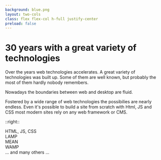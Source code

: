 ```yaml
---
background: blue.png
layout: two-cols
class: flex flex-col h-full justify-center
preload: false
---
```


# 30 years with a great variety of technologies

Over the years web technologies accelerates. A great variety of technologies was built up. Some of them are well known, but probably the most of them hardly nobody remembers.

Nowadays the boundaries between web and desktop are fluid.

Fostered by a wide range of web technologies the possibilies are nearly endless. Even it's possible to build a site from scratch with Html, JS and CSS most modern sites rely on any web framework or CMS.

::right::

<div class="flex flex-col h-full justify-center p-4 text-blue-900">
  <div class="absolute top-0 text-6xl font-bold"
    v-motion
    :initial="{ x: -1000, y:0, opacity: 0, scale: 2, rotate: 100 }"
    :enter="{ x: 30, y: 100, opacity: 0.8, scale: 1, rotate: 0, transition: { delay: 500, duration: 1000 } }"
    >
    HTML, JS, CSS
  </div>
  <div class="absolute top-0 text-5xl font-bold"
    v-motion
    :initial="{ x: 1000, y:1000, opacity: 0, scale: 2, rotate: 100 }"
    :enter="{ x: 200, y: 220, opacity: 0.8, scale: 1, rotate: 0, transition: { delay: 500, duration: 1000 } }"
    >
    LAMP
  </div>
  <div class="absolute top-0 text-4xl font-bold"
    v-motion
    :initial="{ x: 100, y:-100, opacity: 0, scale: 2, rotate: 100 }"
    :enter="{ x: 300, y: 320, opacity: 0.8, scale: 1, rotate: 0, transition: { delay: 500, duration: 1000 } }"
    >
    MEAN
  </div>
  <div class="absolute top-0 text-3xl font-bold"
    v-motion
    :initial="{ x: 500, y:-100, opacity: 0, scale: 2, rotate: 100 }"
    :enter="{ x: 50, y: 360, opacity: 0.8, scale: 1, rotate: 0, transition: { delay: 500, duration: 1000 } }"
    >
    WAMP
  </div>
  <div class="absolute top-0 text-2xl font-bold"
    v-motion
    :initial="{ x: 0, y:1000, opacity: 0, scale: 2, rotate: 100 }"
    :enter="{ x: 50, y: 440, opacity: 0.8, scale: 1, rotate: 0, transition: { delay: 500, duration: 1000 } }"
    >
    ... and many others ...
  </div>
</div>

<Footer
  title="IONOS SE"
  :social="[
    { type: 'gh', username: 'ionos-deploy-now' }
  ]"
/>

<!--
-->